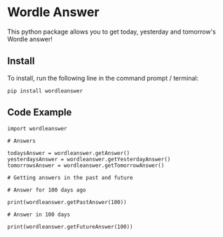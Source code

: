 # Wordle Answer

This python package allows you to get today, yesterday and tomorrow's Wordle answer!

## Install

To install, run the following line in the command prompt / terminal:

```
pip install wordleanswer
```

## Code Example

```
import wordleanswer

# Answers

todaysAnswer = wordleanswer.getAnswer()
yesterdaysAnswer = wordleanswer.getYesterdayAnswer()
tomorrowsAnswer = wordleanswer.getTomorrowAnswer()

# Getting answers in the past and future

# Answer for 100 days ago

print(wordleanswer.getPastAnswer(100))

# Answer in 100 days

print(wordleanswer.getFutureAnswer(100))
```
